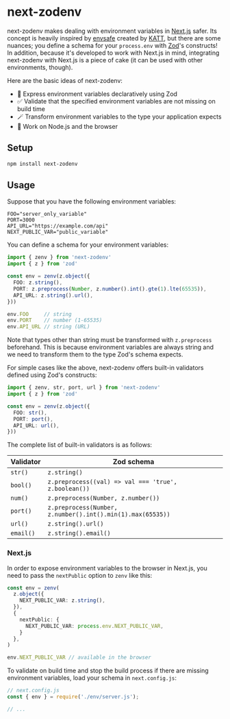# next-zodenv

next-zodenv makes dealing with environment variables in [Next.js](https://nextjs.org/) safer. Its concept is heavily inspired by [envsafe](https://github.com/KATT/envsafe) created by [KATT](https://github.com/KATT), but there are some nuances; you define a schema for your `process.env` with [Zod](https://zod.dev/)'s constructs! In addition, because it's developed to work with Next.js in mind, integrating next-zodenv with Next.js is a piece of cake (it can be used with other environments, though).

Here are the basic ideas of next-zodenv:

* 💎 Express environment variables declaratively using Zod
* ✅ Validate that the specified environment variables are not missing on build time
* 🪄 Transform environment variables to the type your application expects
* 🤝 Work on Node.js and the browser

## Setup

```sh
npm install next-zodenv
```

## Usage

Suppose that you have the following environment variables:

```
FOO="server_only_variable"
PORT=3000
API_URL="https://example.com/api"
NEXT_PUBLIC_VAR="public_variable"
```

You can define a schema for your environment variables:

```ts
import { zenv } from 'next-zodenv'
import { z } from 'zod'

const env = zenv(z.object({
  FOO: z.string(),
  PORT: z.preprocess(Number, z.number().int().gte(1).lte(65535)),
  API_URL: z.string().url(),
}))

env.FOO     // string
env.PORT    // number (1-65535)
env.API_URL // string (URL)
```

Note that types other than string must be transformed with `z.preprocess` beforehand. This is because environment variables are always string and we need to transform them to the type Zod's schema expects.

For simple cases like the above, next-zodenv offers built-in validators defined using Zod's constructs:

```ts
import { zenv, str, port, url } from 'next-zodenv'
import { z } from 'zod'

const env = zenv(z.object({
  FOO: str(),
  PORT: port(),
  API_URL: url(),
}))
```

The complete list of built-in validators is as follows:

Validator | Zod schema
--- | ---
`str()` | `z.string()` 
`bool()` | `z.preprocess((val) => val === 'true', z.boolean())`
`num()` | `z.preprocess(Number, z.number())`
`port()` | `z.preprocess(Number, z.number().int().min(1).max(65535))`
`url()` | `z.string().url()`
`email()` | `z.string().email()`

### Next.js

In order to expose environment variables to the browser in Next.js, you need to pass the `nextPublic` option to `zenv` like this:

```ts
const env = zenv(
  z.object({
    NEXT_PUBLIC_VAR: z.string(),
  }),
  {
    nextPublic: {
      NEXT_PUBLIC_VAR: process.env.NEXT_PUBLIC_VAR,
    }
  },
)

env.NEXT_PUBLIC_VAR // available in the browser
```

To validate on build time and stop the build process if there are missing environment variables, load your schema in `next.config.js`:

```ts
// next.config.js
const { env } = require('./env/server.js');

// ...
```
